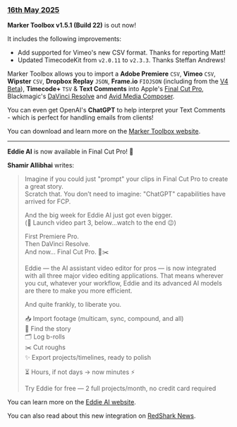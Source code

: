 ### [16th May 2025](/news/20250516)

**Marker Toolbox v1.5.1 (Build 22)** is out now!

It includes the following improvements:

- Add supported for Vimeo's new CSV format. Thanks for reporting Matt!
- Updated TimecodeKit from `v2.0.11` to `v2.3.3`. Thanks Steffan Andrews!

Marker Toolbox allows you to import a **Adobe Premiere** `CSV`, **Vimeo** `CSV`, **Wipster** `CSV`, **Dropbox Replay** `JSON`, **Frame.io** `FIOJSON` (including from the [V4 Beta](https://frame.io/v4)), **Timecode+** `TSV` & **Text Comments** into Apple's [Final Cut Pro](https://www.apple.com/final-cut-pro/), Blackmagic's [DaVinci Resolve](https://www.blackmagicdesign.com/products/davinciresolve) and [Avid Media Composer](https://www.avid.com/media-composer).

You can even get OpenAI's **ChatGPT** to help interpret your Text Comments - which is perfect for handling emails from clients!

You can download and learn more on the [Marker Toolbox website](https://markertoolbox.io).

---

**Eddie AI** is now available in Final Cut Pro! 🥳

**Shamir Allibhai** writes:

> Imagine if you could just "prompt" your clips in Final Cut Pro to create a great story.<br />
> Scratch that. You don’t need to imagine: "ChatGPT" capabilities have arrived for FCP.
>
> And the big week for Eddie AI just got even bigger.<br />
> (🎥 Launch video part 3, below...watch to the end 😉)
>
> First Premiere Pro.<br />
> Then DaVinci Resolve.<br />
> And now... Final Cut Pro. 🍎✂️
>
> Eddie — the AI assistant video editor for pros — is now integrated with all three major video editing applications. That means wherever you cut, whatever your workflow, Eddie and its advanced AI models are there to make you more efficient.
>
> And quite frankly, to liberate you.
>
> 📥 Import footage (multicam, sync, compound, and all)<br />
> 🧠 Find the story<br />
> 🗂️ Log b-rolls<br />
> ✂️ Cut roughs<br />
> ✨ Export projects/timelines, ready to polish
>
> ⏳ Hours, if not days → now minutes ⚡
>
> Try Eddie for free — 2 full projects/month, no credit card required

You can learn more on the [Eddie AI website](https://heyeddie.ai).

You can also read about this new integration on [RedShark News](https://www.redsharknews.com/eddie-ai-scores-hat-trick-of-nle-integrations).